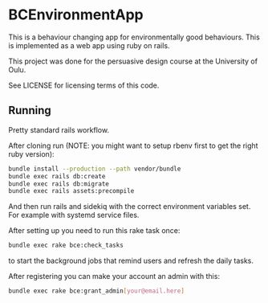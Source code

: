 BCEnvironmentApp
================

This is a behaviour changing app for environmentally good
behaviours. This is implemented as a web app using ruby on rails.

This project was done for the persuasive design course at the
University of Oulu.

See LICENSE for licensing terms of this code.

Running
-------

Pretty standard rails workflow.

After cloning run (NOTE: you might want to setup rbenv first to get
the right ruby version):

```sh
bundle install --production --path vendor/bundle
bundle exec rails db:create
bundle exec rails db:migrate
bundle exec rails assets:precompile
```

And then run rails and sidekiq with the correct environment variables
set. For example with systemd service files.


After setting up you need to run this rake task once:

```sh
bundle exec rake bce:check_tasks
```

to start the background jobs that remind users and refresh the daily
tasks.


After registering you can make your account an admin with this:
```sh
bundle exec rake bce:grant_admin[your@email.here]
```
